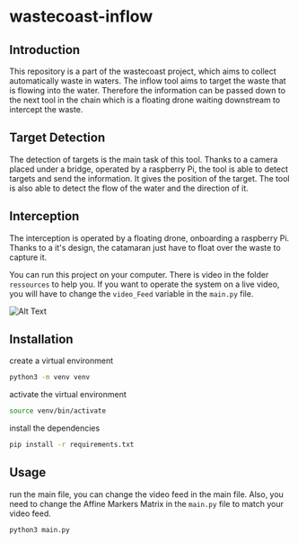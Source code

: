 # wastecoast-inflow

## Introduction

This repository is a part of the wastecoast project, which aims to collect automatically waste in waters.
The inflow tool aims to target the waste that is flowing into the water.
Therefore the information can be passed down to the next tool in the chain which is a floating drone waiting downstream to intercept the waste.

## Target Detection

The detection of targets is the main task of this tool. Thanks to a camera placed under a bridge, operated by a raspberry Pi, the tool is able to detect targets and send the information. It gives the position of the target. The tool is also able to detect the flow of the water and the direction of it.

## Interception

The interception is operated by a floating drone, onboarding a raspberry Pi. Thanks to a it's design, the catamaran just have to float over the waste to capture it.

You can run this project on your computer. There is video in the folder `ressources` to help you.
If you want to operate the system on a live video, you will have to change the `video_Feed` variable in the `main.py` file.

![Alt Text](https://yuwpxekhcyxqobbumhuc.supabase.co/storage/v1/object/public/Wastecoast/Images/IMG_6472.png)

## Installation

create a virtual environment

```bash
python3 -m venv venv
```

activate the virtual environment

```bash
source venv/bin/activate
```

install the dependencies

```bash
pip install -r requirements.txt
```

## Usage

run the main file, you can change the video feed in the main file.
Also, you need to change the Affine Markers Matrix in the `main.py` file to match your video feed.

```bash
python3 main.py
```
